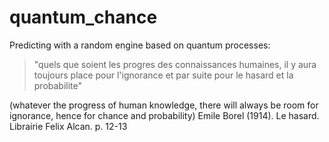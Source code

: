 # quantum_chance

Predicting with a random engine based on quantum processes:

> "quels que soient les progres des connaissances humaines, 
> il y aura toujours place pour l'ignorance et par suite pour le hasard et la probabilite"

(whatever the progress of human knowledge, there will always be room for ignorance, hence for chance and probability)
Emile Borel (1914). Le hasard. Librairie Felix Alcan. p. 12-13
